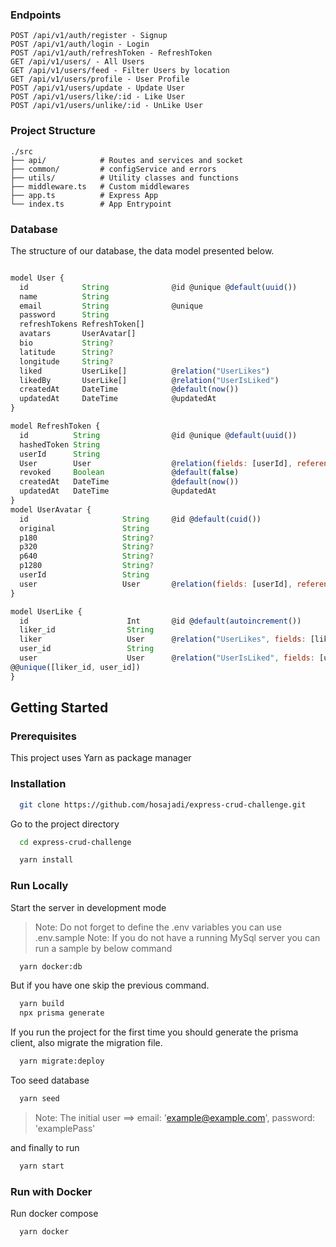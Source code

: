 ### Endpoints

```
POST /api/v1/auth/register - Signup
POST /api/v1/auth/login - Login
POST /api/v1/auth/refreshToken - RefreshToken
GET /api/v1/users/ - All Users
GET /api/v1/users/feed - Filter Users by location
GET /api/v1/users/profile - User Profile
POST /api/v1/users/update - Update User
POST /api/v1/users/like/:id - Like User
POST /api/v1/users/unlike/:id - UnLike User
```

### Project Structure

```
./src
├── api/            # Routes and services and socket
├── common/         # configService and errors
├── utils/          # Utility classes and functions
├── middleware.ts   # Custom middlewares
├── app.ts          # Express App
└── index.ts        # App Entrypoint
```

### Database

The structure of our database, the data model presented below.

```js

model User {
  id            String              @id @unique @default(uuid())
  name          String
  email         String              @unique
  password      String
  refreshTokens RefreshToken[]
  avatars       UserAvatar[]
  bio           String? 
  latitude      String?
  longitude     String?
  liked         UserLike[]          @relation("UserLikes")
  likedBy       UserLike[]          @relation("UserIsLiked")
  createdAt     DateTime            @default(now())
  updatedAt     DateTime            @updatedAt
}

model RefreshToken {
  id          String                @id @unique @default(uuid())
  hashedToken String
  userId      String
  User        User                  @relation(fields: [userId], references: [id], onDelete: Cascade)
  revoked     Boolean               @default(false)
  createdAt   DateTime              @default(now())
  updatedAt   DateTime              @updatedAt
}
model UserAvatar {
  id                     String     @id @default(cuid())
  original               String
  p180                   String?
  p320                   String?
  p640                   String?
  p1280                  String?
  userId                 String
  user                   User       @relation(fields: [userId], references: [id], onDelete: Cascade)
}

model UserLike {
  id                      Int       @id @default(autoincrement())
  liker_id                String
  liker                   User      @relation("UserLikes", fields: [liker_id], references: [id], onDelete: Cascade)
  user_id                 String
  user                    User      @relation("UserIsLiked", fields: [user_id], references: [id], onDelete: Cascade)
@@unique([liker_id, user_id])
}
```

## Getting Started

### Prerequisites

This project uses Yarn as package manager

### Installation

```bash
  git clone https://github.com/hosajadi/express-crud-challenge.git
```

Go to the project directory

```bash
  cd express-crud-challenge
```

```bash
  yarn install
```

### Run Locally

Start the server in development mode

> Note: Do not forget to define the .env variables you can use .env.sample
> Note: If you do not have a running MySql server you can run a sample by below command

```bash
  yarn docker:db
```
But if you have one skip the previous command.

```bash
  yarn build
  npx prisma generate
```
If you run the project for the first time you should generate the prisma client,
also migrate the migration file.

```bash
  yarn migrate:deploy
```
Too seed database 
```bash
  yarn seed
```
> Note: The initial user ==> email: 'example@example.com',  password: 'examplePass'  


and finally to run 
```bash
  yarn start
```

### Run with Docker

Run docker compose

```bash
  yarn docker
```
